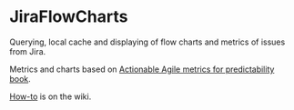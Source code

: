 # JiraFlowCharts

Querying, local cache and displaying of flow charts and metrics of issues from Jira.

Metrics and charts based on [Actionable Agile metrics for predictability book](https://actionableagile.com/publications).

[How-to](https://github.com/Euphoric/JiraFlowCharts/wiki) is on the wiki.
